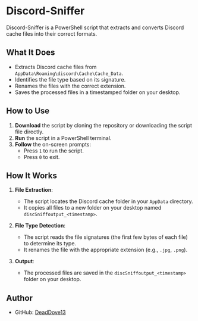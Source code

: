 # Discord-Sniffer

Discord-Sniffer is a PowerShell script that extracts and converts Discord cache files into their correct formats.

## What It Does

- Extracts Discord cache files from `AppData\Roaming\discord\Cache\Cache_Data`.
- Identifies the file type based on its signature.
- Renames the files with the correct extension.
- Saves the processed files in a timestamped folder on your desktop.

## How to Use

1. **Download** the script by cloning the repository or downloading the script file directly.
2. **Run** the script in a PowerShell terminal.
3. **Follow** the on-screen prompts:
   - Press `1` to run the script.
   - Press `0` to exit.

## How It Works

1. **File Extraction**:
   - The script locates the Discord cache folder in your `AppData` directory.
   - It copies all files to a new folder on your desktop named `discSniffoutput_<timestamp>`.

2. **File Type Detection**:
   - The script reads the file signatures (the first few bytes of each file) to determine its type.
   - It renames the file with the appropriate extension (e.g., `.jpg`, `.png`).

3. **Output**:
   - The processed files are saved in the `discSniffoutput_<timestamp>` folder on your desktop.

## Author

- GitHub: [DeadDove13](https://github.com/DeadDove13)
